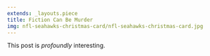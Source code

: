 ```yaml
---
extends: _layouts.piece
title: Fiction Can Be Murder
img: nfl-seahawks-christmas-card/nfl-seahawks-christmas-card.jpg
---
```


This post is *profoundly* interesting.
